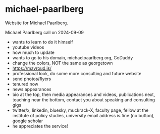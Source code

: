 # michael-paarlberg
Website for Michael Paarlberg.

Michael Paarlberg call on 2024-09-09

- wants to learn to do it himself
- youtube videos
- how much to update
- wants to go to his domain, michaelpaarlberg.org, GoDaddy
- change the colors, NOT the same as georgetown
- https://mavroud.is/ 
- professional look, do some more consulting and future website
- send photos/flyers
- tenured now
- news appearances
- bio at the top, then media appearances and videos, publications next, teaching near the bottom, contact you about speaking and consulting gigs
- twitter/x, linkedin, bluesky, muckrack-X, faculty page, fellow at the institute of policy studies, university email address is fine (no button), google scholar
- he appreciates the service!
